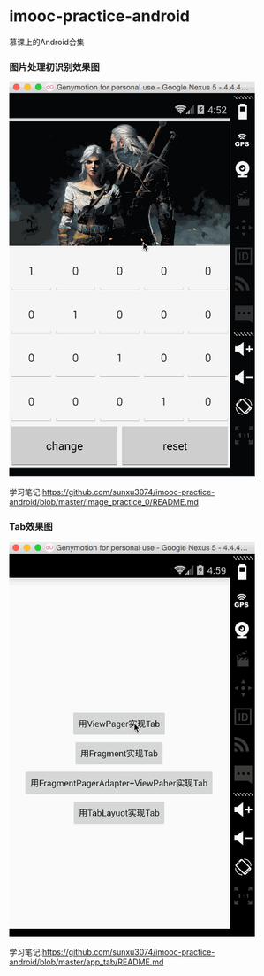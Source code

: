 # imooc-practice-android
慕课上的Android合集

### 图片处理初识别效果图

<img src="show_picture/image.gif">

学习笔记:<https://github.com/sunxu3074/imooc-practice-android/blob/master/image_practice_0/README.md>

### Tab效果图

<img src="show_picture/tab.gif">

学习笔记:<https://github.com/sunxu3074/imooc-practice-android/blob/master/app_tab/README.md>
